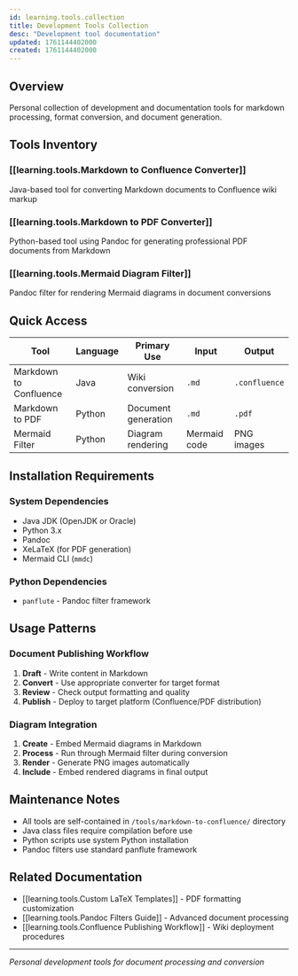 ```yaml
---
id: learning.tools.collection
title: Development Tools Collection
desc: "Development tool documentation"
updated: 1761144402000
created: 1761144402000
---
```



## Overview

Personal collection of development and documentation tools for markdown processing, format conversion, and document generation.

## Tools Inventory

### [[learning.tools.Markdown to Confluence Converter]] 
Java-based tool for converting Markdown documents to Confluence wiki markup

### [[learning.tools.Markdown to PDF Converter]]
Python-based tool using Pandoc for generating professional PDF documents from Markdown

### [[learning.tools.Mermaid Diagram Filter]]
Pandoc filter for rendering Mermaid diagrams in document conversions

## Quick Access

| Tool | Language | Primary Use | Input | Output |
|------|----------|-------------|-------|---------|
| Markdown to Confluence | Java | Wiki conversion | `.md` | `.confluence` |
| Markdown to PDF | Python | Document generation | `.md` | `.pdf` |
| Mermaid Filter | Python | Diagram rendering | Mermaid code | PNG images |

## Installation Requirements

### System Dependencies
- Java JDK (OpenJDK or Oracle)
- Python 3.x
- Pandoc
- XeLaTeX (for PDF generation)
- Mermaid CLI (`mmdc`)

### Python Dependencies
- `panflute` - Pandoc filter framework

## Usage Patterns

### Document Publishing Workflow
1. **Draft** - Write content in Markdown
2. **Convert** - Use appropriate converter for target format
3. **Review** - Check output formatting and quality
4. **Publish** - Deploy to target platform (Confluence/PDF distribution)

### Diagram Integration
1. **Create** - Embed Mermaid diagrams in Markdown
2. **Process** - Run through Mermaid filter during conversion
3. **Render** - Generate PNG images automatically
4. **Include** - Embed rendered diagrams in final output

## Maintenance Notes

- All tools are self-contained in `/tools/markdown-to-confluence/` directory
- Java class files require compilation before use
- Python scripts use system Python installation
- Pandoc filters use standard panflute framework

## Related Documentation

- [[learning.tools.Custom LaTeX Templates]] - PDF formatting customization
- [[learning.tools.Pandoc Filters Guide]] - Advanced document processing
- [[learning.tools.Confluence Publishing Workflow]] - Wiki deployment procedures

---
*Personal development tools for document processing and conversion*